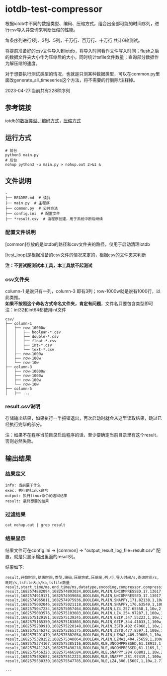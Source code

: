 # iotdb-test-compressor
根据iotdb中不同的数据类型、编码、压缩方式，组合出全部可能的时间序列，进行csv导入并查询来判断压缩的性能。  

每条序列进行1列、3列、5列，千万行、百万行、十万行 共计6轮测试。  

将提前准备好的csv文件导入到iotdb，将导入时间看作文件写入时间；flush之后的数据文件夹大小作为压缩后的大小，同时统计tsfile文件数量；查询部分数据作为解压缩的速度。  

对于想要执行测试类型的情况，也就是只测某种数据类型，可以在common.py里面改generate_all_timeseries这个方法，将不需要的行删除/注释掉。  

2023-04-27:当前共有228种序列


## 参考链接
iotdb的[数据类型、编码方式](https://iotdb.apache.org/zh/UserGuide/Master/Data-Concept/Encoding.html#%E5%9F%BA%E6%9C%AC%E7%BC%96%E7%A0%81%E6%96%B9%E5%BC%8F)，[压缩方式](https://iotdb.apache.org/zh/UserGuide/Master/Data-Concept/Compression.html)

## 运行方式
```shell
# 前台
python3 main.py
# 后台
nohup python3 -u main.py > nohup.out 2>&1 &
```
## 文件说明
```shell
.
├── README.md  # 读我
├── main.py  # 主程序
├── common.py  # 公共方法
├── config.ini  # 配置文件 
├── *result.csv  # 由程序创建，用于系统中断后继续
```
### 配置文件说明
[common]存放的是iotdb的路径和csv文件夹的路径，仅用于启动清理iotdb  

[test_loop]是根据准备的csv文件的情况来定的，根据csv的文件夹来判断  

**注：不要试图测试本工具，本工具禁不起测试**  

### csv文件夹
column-1 是说只有一列，column-3 即有3列；row-1000w就是说有1000行，以此类推。  
**如果不按照这个命名方式命名文件夹，肯定有问题**，文件名只要包含类型即可  
注：int32和int64都使用int文件
```shell
csv/
├── column-1
│   ├── row-10000w
│   │   ├── boolean-*.csv
│   │   ├── double-*.csv
│   │   ├── float-*.csv
│   │   ├── int-*.csv
│   │   └── text-*.csv
│   ├── row-1000w
│   ├── row-100w
│   └── row-10w
├── column-3
│   ├── row-10000w
│   ├── row-1000w
│   ├── row-100w
│   └── row-10w
├── column-5
│   ├── ...
```
### result.csv说明
存储输出结果，如果执行一半报错退出，再次启动时就会从这里读取结果，跳过已经执行完毕的部分。  

注：如果不在程序当前目录启动程序的话，至少要确定当前目录里有这个result，否则必然失败。  

## 输出结果
### 结果定义
```shell
info: 当前要干什么
exec: 执行的linux命令
output: 执行linux命令的返回结果
result: 最终想要的结果
```
### 过滤结果
```shell
cat nohup.out | grep result
```
### 结果显示
结果文件可在config.ini -> [common] -> "output_result_log_file=result.csv" 配置，就是只显示输出里面的result列。 

结果如下:   
```shell
result,开始时间,结束时间,类型,编码,压缩方式,压缩率,列,行,导入时间/s,查询时间/s,耗时/s,tsfile大小/kb,tsfile数量
result,start_time/ms,end_time/ms,datatype,encoding,compressor,compression_rate,column,row,import_elapsed_time/s,query_elapsed_time/s,data_size/b,tsfile_count
result,1682574882094,1682574893024,BOOLEAN,PLAIN,UNCOMPRESSED,17.13617,1,10w,2.843,5.369,119399,1
result,1682574919131,1682574939684,BOOLEAN,PLAIN,UNCOMPRESSED,17.13017,1,100w,11.221,6.504,1194387,11
result,1682574965811,1682574975936,BOOLEAN,PLAIN,SNAPPY,171.82138,1,10w,2.856,4.606,11908,1
result,1682575002046,1682575021118,BOOLEAN,PLAIN,SNAPPY,170.63549,1,100w,11.718,4.78,119905,11
result,1682575047234,1682575057464,BOOLEAN,PLAIN,LZ4,257.65558,1,10w,2.844,4.789,7941,1
result,1682575083576,1682575103083,BOOLEAN,PLAIN,LZ4,254.97287,1,100w,11.271,5.523,80244,11
result,1682575129191,1682575139245,BOOLEAN,PLAIN,GZIP,347.55223,1,10w,2.769,4.615,5887,1
result,1682575165350,1682575183803,BOOLEAN,PLAIN,GZIP,344.41033,1,100w,11.063,4.628,59406,11
result,1682575209910,1682575220148,BOOLEAN,PLAIN,ZSTD,482.67068,1,10w,2.912,4.834,4239,1
result,1682575246272,1682575265375,BOOLEAN,PLAIN,ZSTD,477.8597,1,100w,11.227,5.137,42816,11
result,1682575291479,1682575302054,BOOLEAN,PLAIN,LZMA2,409.29006,1,10w,2.95,4.837,4999,1
result,1682575328152,1682575348064,BOOLEAN,PLAIN,LZMA2,404.75659,1,100w,11.609,5.43,50549,11
result,1682575374167,1682575385116,BOOLEAN,RLE,UNCOMPRESSED,61.18913,1,10w,2.824,5.51,33438,1
result,1682575411243,1682575430218,BOOLEAN,RLE,UNCOMPRESSED,61.1169,1,100w,10.948,5.321,334769,11
result,1682575456323,1682575466584,BOOLEAN,RLE,SNAPPY,284.60801,1,10w,2.936,4.684,7189,1
result,1682575492682,1682575512223,BOOLEAN,RLE,SNAPPY,281.97419,1,100w,11.176,5.63,72560,11
result,1682575538330,1682575547785,BOOLEAN,RLE,LZ4,306.15607,1,10w,2.716,4.206,6683,1

...
```

